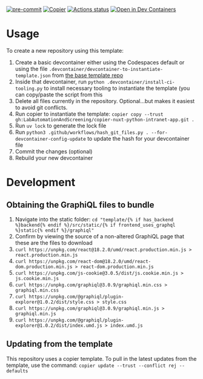 [![pre-commit](https://img.shields.io/badge/pre--commit-enabled-brightgreen?logo=pre-commit&logoColor=white)](https://github.com/pre-commit/pre-commit)
[![Copier](https://img.shields.io/endpoint?url=https://raw.githubusercontent.com/copier-org/copier/master/img/badge/badge-black.json)](https://github.com/copier-org/copier)
[![Actions status](https://www.github.com/LabAutomationAndScreening/copier-nuxt-python-intranet-app/actions/workflows/ci.yaml/badge.svg?branch=main)](https://www.github.com/LabAutomationAndScreening/copier-nuxt-python-intranet-app/actions)
[![Open in Dev Containers](https://img.shields.io/static/v1?label=Dev%20Containers&message=Open&color=blue)](https://vscode.dev/redirect?url=vscode://ms-vscode-remote.remote-containers/cloneInVolume?url=https://www.github.com/LabAutomationAndScreening/copier-nuxt-python-intranet-app)


# Usage
To create a new repository using this template:
1. Create a basic devcontainer either using the Codespaces default or using the file `.devcontainer/devcontainer-to-instantiate-template.json` from [the base template repo](https://github.com/LabAutomationAndScreening/copier-base-template/blob/main/.devcontainer/devcontainer-to-instantiate-template.json)
1. Inside that devcontainer, run `python .devcontainer/install-ci-tooling.py` to install necessary tooling to instantiate the template (you can copy/paste the script from this
1. Delete all files currently in the repository. Optional...but makes it easiest to avoid git conflicts.
1. Run copier to instantiate the template: `copier copy --trust gh:LabAutomationAndScreening/copier-nuxt-python-intranet-app.git .`
1. Run `uv lock` to generate the lock file
1. Run `python3 .github/workflows/hash_git_files.py . --for-devcontainer-config-update` to update the hash for your devcontainer file
1. Commit the changes (optional)
1. Rebuild your new devcontainer



# Development

## Obtaining the GraphiQL files to bundle
1. Navigate into the static folder: `cd "template/{% if has_backend %}backend{% endif %}/src/static/{% if frontend_uses_graphql %}static{% endif %}/graphiql"`
1. Confirm by viewing the source of a non-altered GraphiQL page that these are the files to download
1. `curl https://unpkg.com/react@18.2.0/umd/react.production.min.js > react.production.min.js`
1. `curl https://unpkg.com/react-dom@18.2.0/umd/react-dom.production.min.js > react-dom.production.min.js`
1. `curl https://unpkg.com/js-cookie@3.0.5/dist/js.cookie.min.js > js.cookie.min.js`
1. `curl https://unpkg.com/graphiql@3.0.9/graphiql.min.css > graphiql.min.css`
1. `curl https://unpkg.com/@graphiql/plugin-explorer@1.0.2/dist/style.css > style.css`
1. `curl https://unpkg.com/graphiql@3.0.9/graphiql.min.js > graphiql.min.js`
1. `curl https://unpkg.com/@graphiql/plugin-explorer@1.0.2/dist/index.umd.js > index.umd.js`

## Updating from the template
This repository uses a copier template. To pull in the latest updates from the template, use the command:
`copier update --trust --conflict rej --defaults`
